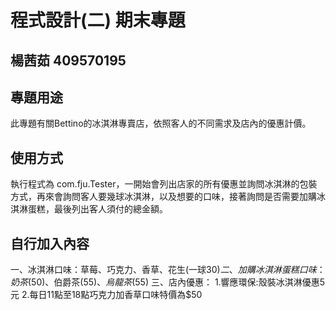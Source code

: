# 程式設計(二) 期末專題
## 楊茜茹 409570195

## 專題用途
此專題有關Bettino的冰淇淋專賣店，依照客人的不同需求及店內的優惠計價。

## 使用方式
 執行程式為 com.fju.Tester，一開始會列出店家的所有優惠並詢問冰淇淋的包裝方式，再來會詢問客人要幾球冰淇淋，以及想要的口味，接著詢問是否需要加購冰淇淋蛋糕，最後列出客人須付的總金額。

## 自行加入內容
一、冰淇淋口味：草莓、巧克力、香草、花生(一球$30)
二、加購冰淇淋蛋糕口味：奶茶($50)、伯爵茶($55)、烏龍茶($55)
三、店內優惠：
 1.響應環保:殼裝冰淇淋優惠5元
 2.每日11點至18點巧克力加香草口味特價為$50
 